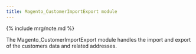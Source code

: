 ```yaml
---
title: Magento_CustomerImportExport module
---
```


{% include mrg/note.md %}

The Magento_CustomerImportExport module handles the import and export of the customers data and related addresses.
